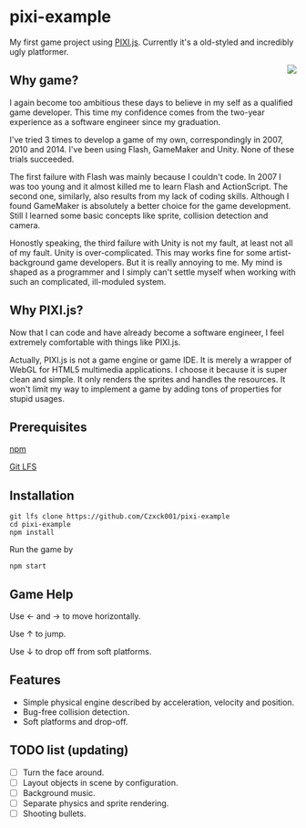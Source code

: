 # pixi-example

My first game project using [PIXI.js](http://www.pixijs.com/). Currently it's a old-styled and incredibly ugly platformer.

 <img align="right" src="imgs/demo-scene.png">

## Why game?

I again become too ambitious these days to believe in my self as a qualified game developer. This time my confidence comes from the two-year experience as a software engineer since my graduation.

I've tried 3 times to develop a game of my own, correspondingly in 2007, 2010 and 2014. I've been using Flash, GameMaker and Unity. None of these trials succeeded.

The first failure with Flash was mainly because I couldn't code. In 2007 I was too young and it almost killed me to learn Flash and ActionScript. The second one, similarly, also results from my lack of coding skills. Although I found GameMaker is absolutely a better choice for the game development. Still I learned some basic concepts like sprite, collision detection and camera.

Honostly speaking, the third failure with Unity is not my fault, at least not all of my fault. Unity is over-complicated. This may works fine for some artist-background game developers. But it is really annoying to me. My mind is shaped as a programmer and I simply can't settle myself when working with such an complicated, ill-moduled system.

## Why PIXI.js?

Now that I can code and have already become a software engineer, I feel extremely comfortable with things like PIXI.js.

Actually, PIXI.js is not a game engine or game IDE. It is merely a wrapper of WebGL for HTML5 multimedia applications. I choose it because it is super clean and simple. It only renders the sprites and handles the resources. It won't limit my way to implement a game by adding tons of properties for stupid usages.

## Prerequisites

[npm](https://www.npmjs.com/)

[Git LFS](https://git-lfs.github.com/)

## Installation

```
git lfs clone https://github.com/Czxck001/pixi-example
cd pixi-example
npm install
```

Run the game by

```
npm start
```

## Game Help

Use ← and → to move horizontally.

Use ↑ to jump.

Use ↓ to drop off from soft platforms.

## Features

- Simple physical engine described by acceleration, velocity and position.
- Bug-free collision detection.
- Soft platforms and drop-off.

## TODO list (updating)

- [ ] Turn the face around.
- [ ] Layout objects in scene by configuration.
- [ ] Background music.
- [ ] Separate physics and sprite rendering.
- [ ] Shooting bullets.